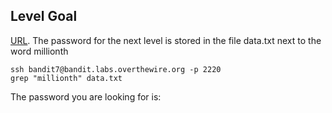 ## Level Goal

[URL](https://overthewire.org/wargames/bandit/bandit8.html).
The password for the next level is stored in the file data.txt next to the word millionth

```shell
ssh bandit7@bandit.labs.overthewire.org -p 2220
grep "millionth" data.txt
```
The password you are looking for is: <!-- dfwvzFQi4mU0wfNbFOe9RoWskMLg7eEc -->
